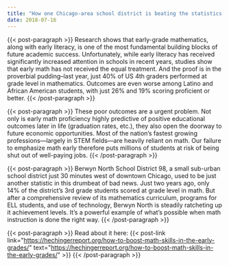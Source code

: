 ```yaml
---
title: "How one Chicago-area school district is beating the statistics in math | MathBRIX Blog"
date: 2018-07-16
---
```


{{< post-paragraph >}}
Research shows that early-grade mathematics, along with early literacy, is one of the most fundamental building blocks of future academic success.  Unfortunately, while early literacy has received significantly increased attention in schools in recent years, studies show that early math has not received the equal treatment.  And the proof is in the proverbial pudding–last year, just 40% of US 4th graders performed at grade level in mathematics.  Outcomes are even worse among Latino and African American students, with just 26% and 19% scoring proficient or better.
{{< /post-paragraph >}}

{{< post-paragraph >}}
These poor outcomes are a urgent problem.  Not only is early math proficiency highly predictive of positive educational outcomes later in life (graduation rates, etc.), they also open the doorway to future economic opportunities.  Most of the nation’s fastest growing professions—largely in STEM fields—are heavily reliant on math.  Our failure to emphasize math early therefore puts millions of students at risk of being shut out of well-paying jobs.
{{< /post-paragraph >}}

{{< post-paragraph >}}
Berwyn North School District 98, a small sub-urban school district just 30 minutes west of downtown Chicago, used to be just another statistic in this drumbeat of bad news. Just two years ago, only 14% of the district’s 3rd grade students scored at grade level in math.  But after a comprehensive review of its mathematics curriculum, programs for ELL students, and use of technology, Berwyn North is steadily ratcheting up it achievement levels. It’s a powerful example of what’s possible when math instruction is done the right way.
{{< /post-paragraph >}}

{{< post-paragraph >}}
Read about it here: {{< post-link link="https://hechingerreport.org/how-to-boost-math-skills-in-the-early-grades/" text="https://hechingerreport.org/how-to-boost-math-skills-in-the-early-grades/" >}}
{{< /post-paragraph >}}
